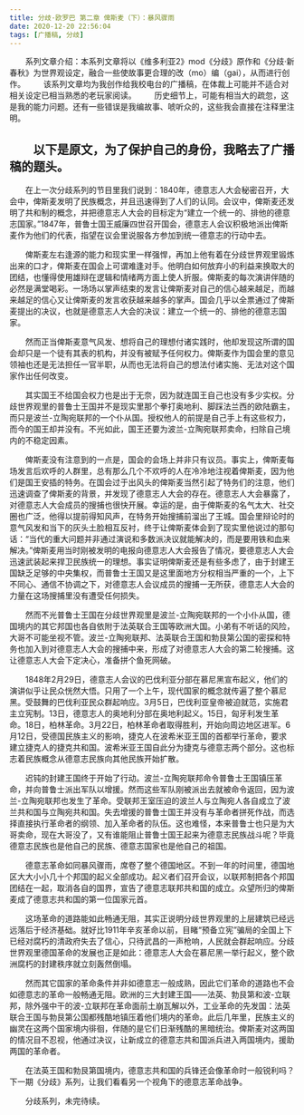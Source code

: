 ```yaml
---
title: 分歧·欧罗巴 第二章 俾斯麦（下）：暴风骤雨
date: 2020-12-20 22:56:04
tags: [广播稿, 分歧]
---
```


　　系列文章介绍：本系列文章将以《维多利亚2》mod《分歧》原作和《分歧·新春秋》为世界观设定，融合一些使故事更合理的改（mo）编（gai），从而进行创作。
　　该系列文章均为我创作给我校电台的广播稿，在体裁上可能并不适合对相关设定已相当熟悉的老玩家阅读。
　　历史细节上，可能有相当大的疏忽，这是我的能力问题。还有一些错误是我编故事、唬听众的，这些我会直接在注释里注明。

<!--more-->
　　以下是原文，为了保护自己的身份，我略去了广播稿的题头。
---

　　在上一次分歧系列的节目里我们说到：1840年，德意志人大会秘密召开，大会中，俾斯麦发明了民族概念，并且迅速得到了人们的认同。会议中，俾斯麦还发明了共和制的概念，并把德意志人大会的目标定为“建立一个统一的、排他的德意志国家。”1847年，普鲁士国王威廉四世召开国会，德意志人会议积极地派出俾斯麦作为他们的代表，指望在议会里说服各方参加到统一德意志的行动中去。

　　俾斯麦左右逢源的能力和现实里一样强悍，再加上他有着在分歧世界观里锻炼出来的口才，俾斯麦在国会上可谓难逢对手。他明白如何放弃小的利益来换取大的团结，也懂得使用雄辩在逻辑和情绪两方面上使人折服。俾斯麦的每次演讲伴随的必然是满堂喝彩。一场场以掌声结束的发言让俾斯麦对自己的信心越来越足，而越来越足的信心又让俾斯麦的发言收获越来越多的掌声。国会几乎以全票通过了俾斯麦提出的决议，也就是德意志人大会的决议：建立一个统一的、排他的德意志国家。

　　然而正当俾斯麦意气风发、想将自己的理想付诸实践时，他却发现这所谓的国会却只是一个徒有其表的机构，并没有被赋予任何权力。俾斯麦作为国会里的意见领袖也还是无法担任一官半职，从而也无法将自己的想法付诸实施、无法对这个国家作出任何改变。

　　其实国王不给国会权力也是出于无奈，因为就连国王自己也没有多少实权。分歧世界观里的普鲁士王国并不是现实里那个拳打奥地利、脚踩法兰西的欧陆霸主，而只是波兰-立陶宛联邦的一个仆从国。授权他人的前提是自己手上有这些权力，而今的国王却并没有。不光如此，国王还要为波兰-立陶宛联邦卖命，扫除自己境内的不稳定因素。

　　俾斯麦没有注意到的一点是，国会的会场上并非只有议员。事实上，俾斯麦每场发言后欢呼的人群里，总有那么几个不欢呼的人在冷冷地注视着俾斯麦，因为他们是国王安插的特务。在国会过于出风头的俾斯麦当然引起了特务们的注意，他们迅速调查了俾斯麦的背景，并发现了德意志人大会的存在。德意志人大会暴露了，对德意志人大会成员的搜捕也很快开展。幸运的是，由于俾斯麦的名气太大、社交圈也广泛，他得以提前得知风声，在特务开始搜捕前溜出了王城。国会里辩论时的意气风发和当下的灰头土脸相互反衬，终于让俾斯麦体会到了现实里他说过的那句话：“当代的重大问题并非通过演说和多数派决议就能解决的，而是要用铁和血来解决。”俾斯麦用当时刚被发明的电报向德意志人大会报告了情况，要德意志人大会迅速武装起来捍卫民族统一的理想。事实证明俾斯麦还是有些多虑了，由于封建王国缺乏足够的中央集权，而普鲁士王国又是这里面地方分权相当严重的一个，上下不同心、通信不协调之下，对德意志人会议成员的搜捕一无所获，德意志人大会的力量在这场搜捕里没有遭受任何损失。

　　然而不光普鲁士王国在分歧世界观里是波兰-立陶宛联邦的一个小仆从国，德国境内的其它邦国也各自依附于法英联合王国等欧洲大国。小弟有不听话的风险，大哥不可能坐视不管。波兰-立陶宛联邦、法英联合王国和勃艮第公国的密探和特务也加入到对德意志人大会的搜捕中来，形成了对德意志人大会的第二轮搜捕。这让德意志人大会下定决心，准备拼个鱼死网破。

　　1848年2月29日，德意志人会议的巴伐利亚分部在慕尼黑宣布起义，他们的演讲似乎让民众恍然大悟。只用了一个上午，现代国家的概念就传遍了整个慕尼黑。受鼓舞的巴伐利亚民众群起响应。3月5日，巴伐利亚皇帝被迫就范，实施君主立宪制。13日，德意志人的奥地利分部在奥地利起义。15日，匈牙利发生革命。18日，柏林革命。3月22日，柏林革命者取得胜利，开始向周边地区进军。6月12日，受德国民族主义的影响，捷克人在波希米亚王国的首都举行革命，要求建立捷克人的捷克共和国。波希米亚王国自此分为捷克与德意志两个部分。这也标志着民族概念从德意志民族向其他民族开始扩散。

　　迟钝的封建王国终于开始了行动。波兰-立陶宛联邦命令普鲁士王国镇压革命，并向普鲁士派出军队以增援。然而这些军队刚被派出去就被命令返回，因为波兰-立陶宛联邦也发生了革命。受联邦王室压迫的波兰人与立陶宛人各自成立了波兰共和国与立陶宛共和国。失去增援的普鲁士国王并没有与革命者拼死作战，而选择直接执行革命者的纲领、加入革命者的队伍。这也难怪，本来普鲁士也只是为大哥卖命，现在大哥没了，又有谁能阻止普鲁士国王起来为德意志民族战斗呢？毕竟德意志民族也是他自己的民族、德意志国家也是他自己的祖国。

　　德意志革命如同暴风骤雨，席卷了整个德国地区。不到一年的时间里，德国地区大大小小几十个邦国的起义全部成功。起义者们召开会议，以联邦制把各个邦国团结在一起，取消各自的国界，宣告了德意志联邦共和国的成立。众望所归的俾斯麦成了德意志共和国的第一位国家元首。

　　这场革命的道路能如此畅通无阻，其实正说明分歧世界观里的上层建筑已经远远落后于经济基础。就好比1911年辛亥革命以前，目睹“预备立宪”骗局的全国上下已经对腐朽的清政府失去了信心，只待武昌的一声枪响，人民就会群起响应。分歧世界观里德国革命的发展也正是如此：德意志人大会在慕尼黑一举行起义，整个欧洲腐朽的封建秩序就立刻轰然倒塌。

　　然而其它国家的革命条件并非如德意志一般成熟，因此它们革命的道路也不会如德意志的革命一般畅通无阻。欧洲的三大封建王国——法英、勃艮第和波-立联邦，除外强中干的波-立联邦在革命面前土崩瓦解以外，工业革命的先发国：法英联合王国与勃艮第公国都残酷地镇压着他们境内的革命。此后几年里，民族主义的幽灵在这两个国家境内徘徊，伴随的是它们日渐残酷的黑暗统治。俾斯麦对这两国的情况目不忍视，他通过决议，让新成立的德意志共和国派兵进入两国境内，援助两国的革命者。

　　在法英王国和勃艮第国境内，德意志共和国的兵锋还会像革命时一般锐利吗？下一期《分歧》系列，让我们看看另一个视角下的德意志革命战争。

　　分歧系列，未完待续。
